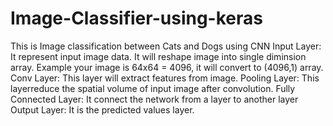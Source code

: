 # Image-Classifier-using-keras
This is Image classification between Cats and Dogs using CNN
Input Layer: It represent input image data. It will reshape image into single diminsion array. Example your image is 64x64 = 4096, it will convert to (4096,1) array.
Conv Layer: This layer will extract features from image.
Pooling Layer: This layerreduce the spatial volume of input image after convolution.
Fully Connected Layer: It connect the network from a layer to another layer
Output Layer: It is the predicted values layer.
